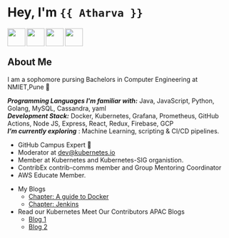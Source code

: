# Hey, I'm `{{ Atharva }}`

  <a href="https://www.linkedin.com/in/atharva-shinde-6468b4205">
    <img align="left" width="40px" src="https://img.icons8.com/nolan/64/linkedin.png" />
  </a>
  <a href="https://twitter.com/atharvashinde_">
    <img align="left" width="40px" src="https://img.icons8.com/fluency/48/000000/twitter.png" />
  </a>
  <a href="mailto:atharvashinde179@gmail.com">
    <img align="left" width="40px" src="https://img.icons8.com/external-kiranshastry-lineal-color-kiranshastry/100/000000/external-email-multimedia-kiranshastry-lineal-color-kiranshastry-1.png" />
  </a>
  <a href="https://dev.to/atharvaa">
  <img align="left" width="40px" img src="https://img.icons8.com/external-flaticons-lineal-color-flat-icons/64/000000/external-blog-web-development-flaticons-lineal-color-flat-icons.png" />
  </a>
<br />
<br />

## About Me
I am a sophomore pursing Bachelors in Computer Engineering at NMIET,Pune 💫
  
***Programming Languages I'm familiar with:***  Java, JavaScript, Python, Golang, MySQL, Cassandra, yaml<br>
***Development Stack:***  Docker, Kubernetes, Grafana, Prometheus, GitHub Actions, Node JS, Express, React, Redux, Firebase, GCP<br>
***I’m currently exploring*** : Machine Learning, scripting & CI/CD pipelines. 

- GitHub Campus Expert 🚩
- Moderator at dev@kubernetes.io
- Member at Kubernetes and Kubernetes-SIG organistion.
- ContribEx contrib-comms member and Group Mentoring Coordinator
- AWS Educate Member.
<!-- - [Google Cloud Career Readiness Program](https://cloud.google.com/edu/career-readiness) Selected as one of the first 1000 students to be awarded a seat in the Google Cloud Career Readiness program through CloudReady Program. Also see my [Qwiklabs Public Profile](https://www.qwiklabs.com/public_profiles/6bfb006e-758f-4dd6-ab55-ce66d7be0cdc) -->
<!-- -  [Google CloudReady Facilitator Program](https://events.withgoogle.com/googlecloudready-facilitator-program/#content)Completed the ultimate track and availed for Google Cloud Career Ready Program. <br/> -->
- My Blogs
  - [Chapter: A guide to Docker](https://dev.to/atharvaa/chapter-a-guide-to-docker-36mj)
  - [Chapter: Jenkins](https://dev.to/atharvaa/chapter-jenkins-3hdp)
- Read our Kubernetes Meet Our Contributors APAC Blogs
  - [Blog 1](https://www.kubernetes.dev/blog/2022/01/10/meet-our-contributors-india-ep-01/?s=09)
  - [Blog 2](https://kubernetes.io/blog/2022/03/16/meet-our-contributors-au-nz-ep-02)

<!-- <img align="left" src="https://github-readme-stats.vercel.app/api/top-langs?username=atharva-shinde&show_icons=true&locale=en&layout=compact" alt="atharva's stats" />  -->

